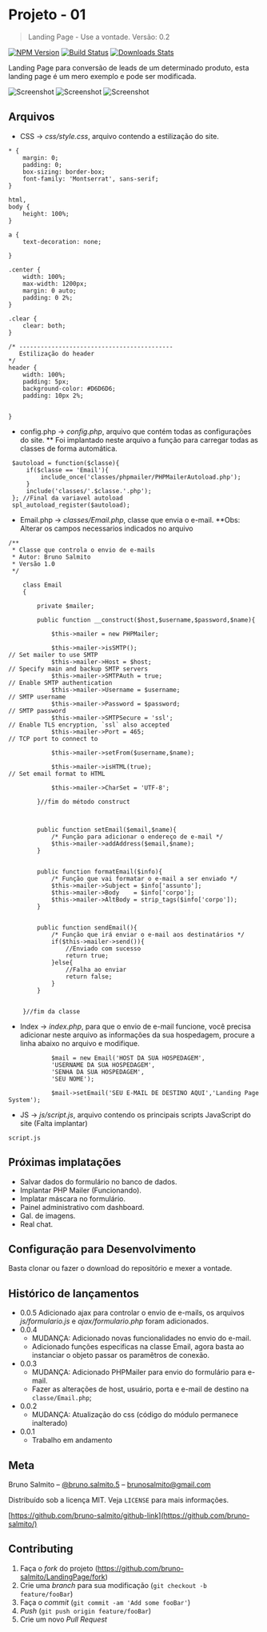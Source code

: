 # Projeto - 01
> Landing Page - Use a vontade.
> Versão: 0.2

[![NPM Version][npm-image]][npm-url]
[![Build Status][travis-image]][travis-url]
[![Downloads Stats][npm-downloads]][npm-url]

Landing Page para conversão de leads de um determinado produto, esta landing page é um mero exemplo e pode ser modificada.

![Screenshot](land1.bmp)
![Screenshot](land2.bmp)
![Screenshot](land3.bmp)

## Arquivos

* CSS -> *css/style.css*, arquivo contendo a estilização do site.

```
* {
    margin: 0;
    padding: 0;
    box-sizing: border-box;
    font-family: 'Montserrat', sans-serif;
}

html,
body {
    height: 100%;
}

a {
    text-decoration: none;

}

.center {
    width: 100%;
    max-width: 1200px;
    margin: 0 auto;
    padding: 0 2%;
}

.clear {
    clear: both;
}

/* -------------------------------------------
   Estilização do header
*/
header {
    width: 100%;
    padding: 5px;
    background-color: #D6D6D6;
    padding: 10px 2%;


}
```

* config.php -> *config.php*, arquivo que contém todas as configurações do site.
** Foi implantado neste arquivo a função para carregar todas as classes de forma automática.

```
 $autoload = function($classe){
     if($classe == 'Email'){
         include_once('classes/phpmailer/PHPMailerAutoload.php');
     }
     include('classes/'.$classe.'.php');
 }; //Final da variavel autoload
 spl_autoload_register($autoload);
```

* Email.php -> *classes/Email.php*, classe que envia o e-mail.
**Obs: Alterar os campos necessarios indicados no arquivo

```
/**
 * Classe que controla o envio de e-mails 
 * Autor: Bruno Salmito
 * Versão 1.0
 */

	class Email
	{

		private $mailer;

		public function __construct($host,$username,$password,$name){
						
			$this->mailer = new PHPMailer;

			$this->mailer->isSMTP();                                      	// Set mailer to use SMTP
			$this->mailer->Host = $host;  				  					// Specify main and backup SMTP servers
			$this->mailer->SMTPAuth = true;                               	// Enable SMTP authentication
			$this->mailer->Username = $username;       						// SMTP username
			$this->mailer->Password = $password;                       		// SMTP password
			$this->mailer->SMTPSecure = 'ssl';                            	// Enable TLS encryption, `ssl` also accepted
			$this->mailer->Port = 465;                                    	// TCP port to connect to

			$this->mailer->setFrom($username,$name);
			
			$this->mailer->isHTML(true);                                  	// Set email format to HTML
			
			$this->mailer->CharSet = 'UTF-8';

		}//fim do método construct



		public function setEmail($email,$name){
			/* Função para adicionar o endereço de e-mail */
			$this->mailer->addAddress($email,$name);
		}


		public function formatEmail($info){
			/* Função que vai formatar o e-mail a ser enviado */
			$this->mailer->Subject = $info['assunto'];
			$this->mailer->Body    = $info['corpo'];
			$this->mailer->AltBody = strip_tags($info['corpo']);
		}


		public function sendEmail(){
			/* Função que irá enviar o e-mail aos destinatários */
			if($this->mailer->send()){
				//Enviado com sucesso
				return true;
			}else{
				//Falha ao enviar
				return false;
			}
		}


	}//fim da classe
```
* Index -> *index.php*, para que o envio de e-mail funcione, você precisa adicionar neste arquivo as informações
da sua hospedagem, procure a linha abaixo no arquivo e modifique.

```
            $mail = new Email('HOST DA SUA HOSPEDAGEM',
            'USERNAME DA SUA HOSPEDAGEM',
            'SENHA DA SUA HOSPEDAGEM',
            'SEU NOME');

			$mail->setEmail('SEU E-MAIL DE DESTINO AQUI','Landing Page System');
```

* JS -> *js/script.js*, arquivo contendo os principais scripts JavaScript do site (Falta implantar)

```
script.js

```

## Próximas implatações

* Salvar dados do formulário no banco de dados.
* Implantar PHP Mailer (Funcionando).
* Implatar máscara no formulário.
* Painel administrativo com dashboard.
* Gal. de imagens.
* Real chat.


## Configuração para Desenvolvimento

Basta clonar ou fazer o download do repositório e mexer a vontade.


## Histórico de lançamentos
* 0.0.5 Adicionado ajax para controlar o envio de e-mails, os arquivos *js/formulario.js* e *ajax/formulario.php* foram adicionados. 
* 0.0.4
	* MUDANÇA: Adicionado novas funcionalidades no envio do e-mail.
	* Adicionado funções especificas na classe Email, agora basta ao instanciar o objeto
	passar os paramêtros de conexão.
* 0.0.3
    * MUDANÇA: Adicionado PHPMailer para envio do formulário para e-mail.
    * Fazer as alterações de host, usuário, porta e e-mail de destino na `classe/Email.php`;
* 0.0.2
    * MUDANÇA: Atualização do css (código do módulo permanece inalterado)
* 0.0.1
    * Trabalho em andamento

## Meta

Bruno Salmito – [@bruno.salmito.5](https://web.facebook.com/bruno.salmito.5) – brunosalmito@gmail.com

Distribuído sob a licença MIT. Veja `LICENSE` para mais informações.

[https://github.com/bruno-salmito/github-link](https://github.com/bruno-salmito/)

## Contributing

1. Faça o _fork_ do projeto (<https://github.com/bruno-salmito/LandingPage/fork>)
2. Crie uma _branch_ para sua modificação (`git checkout -b feature/fooBar`)
3. Faça o _commit_ (`git commit -am 'Add some fooBar'`)
4. _Push_ (`git push origin feature/fooBar`)
5. Crie um novo _Pull Request_

[npm-image]: https://img.shields.io/npm/v/datadog-metrics.svg?style=flat-square
[npm-url]: https://npmjs.org/package/datadog-metrics
[npm-downloads]: https://img.shields.io/npm/dm/datadog-metrics.svg?style=flat-square
[travis-image]: https://img.shields.io/travis/dbader/node-datadog-metrics/master.svg?style=flat-square
[travis-url]: https://travis-ci.org/dbader/node-datadog-metrics
[wiki]: https://github.com/bruno-salmito/LandingPage/wiki

